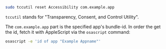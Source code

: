 ```bash
sudo tccutil reset Accessibility com.example.app
```
`tccutil` stands for "Transparency, Consent, and Control Utility".

The `com.example.app` part is the specified app's bundle-id. In order the get the id, fetch it with AppleScript via the `osascript` command:
```bash
osascript -e 'id of app "Example Appname"'
```